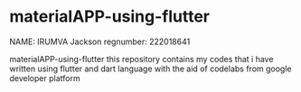 # materialAPP-using-flutter


NAME: IRUMVA Jackson regnumber: 222018641

materialAPP-using-flutter
this repository contains my codes that i have written using flutter and dart language with the aid of codelabs from google developer platform
